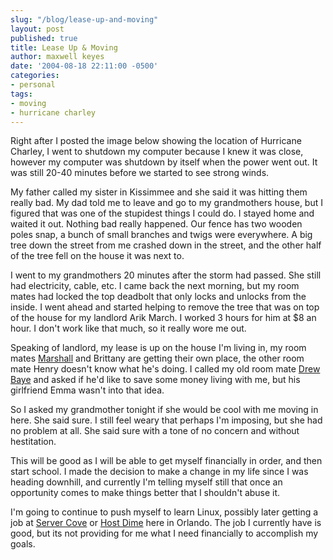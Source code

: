 ```yaml
---
slug: "/blog/lease-up-and-moving"
layout: post
published: true
title: Lease Up & Moving
author: maxwell keyes
date: '2004-08-18 22:11:00 -0500'
categories:
- personal
tags:
- moving
- hurricane charley
---
```


Right after I posted the image below showing the location of Hurricane Charley,
I went to shutdown my computer because I knew it was close, however my computer
was shutdown by itself when the power went out. It was still 20-40 minutes
before we started to see strong winds.

My father called my sister in Kissimmee and she said it was hitting them really
bad. My dad told me to leave and go to my grandmothers house, but I figured that
was one of the stupidest things I could do. I stayed home and waited it out.
Nothing bad really happened. Our fence has two wooden poles snap, a bunch of
small branches and twigs were everywhere. A big tree down the street from me
crashed down in the street, and the other half of the tree fell on the house it
was next to.

I went to my grandmothers 20 minutes after the storm had passed. She still had
electricity, cable, etc. I came back the next morning, but my room mates had
locked the top deadbolt that only locks and unlocks from the inside. I went
ahead and started helping to remove the tree that was on top of the house for my
landlord Arik March. I worked 3 hours for him at $8 an hour. I don't work like
that much, so it really wore me out.

Speaking of landlord, my lease is up on the house I'm living in, my room mates
[Marshall](http://live.marshallsontag.com/) and Brittany are getting their own
place, the other room mate Henry doesn't know what he's doing. I called my old
room mate [Drew Baye](http://www.baye.com/) and asked if he'd like to save some
money living with me, but his girlfriend Emma wasn't into that idea.

So I asked my grandmother tonight if she would be cool with me moving in here.
She said sure. I still feel weary that perhaps I'm imposing, but she had no
problem at all. She said sure with a tone of no concern and without hestitation.

This will be good as I will be able to get myself financially in order, and then
start school. I made the decision to make a change in my life since I was
heading downhill, and currently I'm telling myself still that once an
opportunity comes to make things better that I shouldn't abuse it.

I'm going to continue to push myself to learn Linux, possibly later getting a
job at [Server Cove](http://servercove.com/) or
[Host Dime](http://hostdime.com/) here in Orlando. The job I currently have is
good, but its not providing for me what I need financially to accomplish my
goals.
